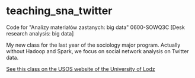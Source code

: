 # teaching_sna_twitter
Code for "Analizy materiałów zastanych: big data" 0600-SOWQ3C [Desk research analysis: big data]

My new class for the last year of the sociology major program. Actually without Hadoop and Spark, we focus on social network analysis on Twitter data.


[See this class on the USOS website of the University of Lodz]()
